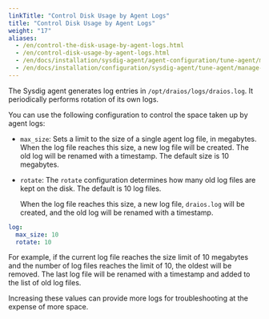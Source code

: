 ```yaml
---
linkTitle: "Control Disk Usage by Agent Logs"
title: "Control Disk Usage by Agent Logs"
weight: "17"
aliases:
  - /en/control-the-disk-usage-by-agent-logs.html
  - /en/control-disk-usage-by-agent-logs.html
  - /en/docs/installation/sysdig-agent/agent-configuration/tune-agent/manage-agent-log-levels/control-disk-usage-by-agent-logs/
  - /en/docs/installation/configuration/sysdig-agent/tune-agent/manage-agent-log-levels/control-disk-usage-by-agent-logs/
---
```


The Sysdig agent generates log entries in `/opt/draios/logs/draios.log`. It periodically  performs rotation of its own logs. 

You can use the following configuration to control the space taken up by agent logs: 

- `max_size`: Sets a limit to the size of a single agent log file, in megabytes. When the log file reaches this size, a new log file will be created. The old log will be renamed with a timestamp. The default size is 10 megabytes.

- `rotate`: The `rotate` configuration determines how many old log files are kept on the disk. The default is 10 log files. 

  When the log file reaches this size, a new log file, `draios.log` will be created, and the old log will be renamed with a timestamp.

```yaml
log:
  max_size: 10
  rotate: 10
```

For example, if the current log file reaches the size limit of 10 megabytes and the number of log files reaches the limit of 10, the oldest will be removed. The last log file will be renamed with a timestamp and added to the list of old log files.

Increasing these values can provide more logs for troubleshooting at the expense of more space.
